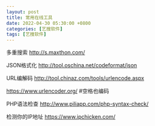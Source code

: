 ```yaml
---
layout: post
title: 常用在线工具
date: 2022-04-30 05:30:00 +0800
categories: [艺搜软件]
tags: [艺搜软件]
---
```

多重搜索
http://s.maxthon.com/

JSON格式化
http://tool.oschina.net/codeformat/json

URL编解码
http://tool.chinaz.com/tools/urlencode.aspx

https://www.urlencoder.org/ #空格也编码

PHP语法检查
http://www.piliapp.com/php-syntax-check/

检测你的IP地址
https://www.ipchicken.com/